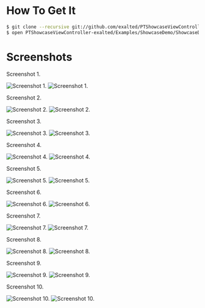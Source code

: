 How To Get It
=============

```bash
$ git clone --recursive git://github.com/exalted/PTShowcaseViewController.git PTShowcaseViewController-exalted
$ open PTShowcaseViewController-exalted/Examples/ShowcaseDemo/ShowcaseDemo.xcodeproj
```

Screenshots
===========

Screenshot 1.

![Screenshot 1.](http://exalted.github.com/PTShowcaseViewController/iPad/ss1.png "Screenshot 1.")
![Screenshot 1.](http://exalted.github.com/PTShowcaseViewController/iPhone/ss1.png "Screenshot 1.")

Screenshot 2.

![Screenshot 2.](http://exalted.github.com/PTShowcaseViewController/iPad/ss2.png "Screenshot 2.")
![Screenshot 2.](http://exalted.github.com/PTShowcaseViewController/iPhone/ss2.png "Screenshot 2.")

Screenshot 3.

![Screenshot 3.](http://exalted.github.com/PTShowcaseViewController/iPad/ss3.png "Screenshot 3.")
![Screenshot 3.](http://exalted.github.com/PTShowcaseViewController/iPhone/ss3.png "Screenshot 3.")

Screenshot 4.

![Screenshot 4.](http://exalted.github.com/PTShowcaseViewController/iPad/ss4.png "Screenshot 4.")
![Screenshot 4.](http://exalted.github.com/PTShowcaseViewController/iPhone/ss4.png "Screenshot 4.")

Screenshot 5.

![Screenshot 5.](http://exalted.github.com/PTShowcaseViewController/iPad/ss5.png "Screenshot 5.")
![Screenshot 5.](http://exalted.github.com/PTShowcaseViewController/iPhone/ss5.png "Screenshot 5.")

Screenshot 6.

![Screenshot 6.](http://exalted.github.com/PTShowcaseViewController/iPad/ss6.png "Screenshot 6.")
![Screenshot 6.](http://exalted.github.com/PTShowcaseViewController/iPhone/ss6.png "Screenshot 6.")

Screenshot 7.

![Screenshot 7.](http://exalted.github.com/PTShowcaseViewController/iPad/ss7.png "Screenshot 7.")
![Screenshot 7.](http://exalted.github.com/PTShowcaseViewController/iPhone/ss7.png "Screenshot 7.")

Screenshot 8.

![Screenshot 8.](http://exalted.github.com/PTShowcaseViewController/iPad/ss8.png "Screenshot 8.")
![Screenshot 8.](http://exalted.github.com/PTShowcaseViewController/iPhone/ss8.png "Screenshot 8.")

Screenshot 9.

![Screenshot 9.](http://exalted.github.com/PTShowcaseViewController/iPad/ss9.png "Screenshot 9.")
![Screenshot 9.](http://exalted.github.com/PTShowcaseViewController/iPhone/ss9.png "Screenshot 9.")

Screenshot 10.

![Screenshot 10.](http://exalted.github.com/PTShowcaseViewController/iPad/ss10.png "Screenshot 10.")
![Screenshot 10.](http://exalted.github.com/PTShowcaseViewController/iPhone/ss10.png "Screenshot 10.")
